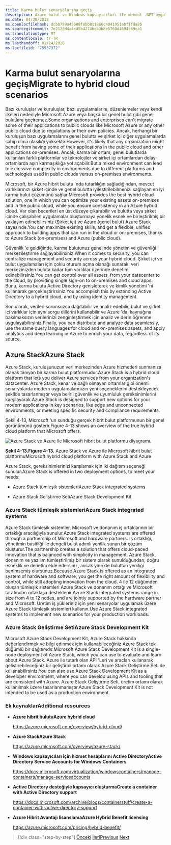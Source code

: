 ```yaml
---
title: Karma bulut senaryolarına geçiş
description: Azure bulut ve Windows kapsayıcıları ile mevcut .NET uygulamalarını modernleştirin | Karma bulut senaryolarına geçiş
ms.date: 04/30/2018
ms.openlocfilehash: dcbb799a45609f8bb811866c4041951abf1fda8b
ms.sourcegitcommit: 7e2128d4a4c45b4274bea3b8e5760d4694569ca1
ms.translationtype: MT
ms.contentlocale: tr-TR
ms.lasthandoff: 01/14/2020
ms.locfileid: "75937372"
---
```

# <a name="migrate-to-hybrid-cloud-scenarios"></a><span data-ttu-id="f8c4c-103">Karma bulut senaryolarına geçiş</span><span class="sxs-lookup"><span data-stu-id="f8c4c-103">Migrate to hybrid cloud scenarios</span></span>

<span data-ttu-id="f8c4c-104">Bazı kuruluşlar ve kuruluşlar, bazı uygulamalarını, düzenlemeler veya kendi ilkeleri nedeniyle Microsoft Azure veya başka bir genel bulut gibi genel bulutlara geçiremez.</span><span class="sxs-lookup"><span data-stu-id="f8c4c-104">Some organizations and enterprises can't migrate some of their applications to public clouds like Microsoft Azure or any other public cloud due to regulations or their own policies.</span></span> <span data-ttu-id="f8c4c-105">Ancak, herhangi bir kuruluşun bazı uygulamalarını genel bulutta ve şirket içi diğer uygulamalarda sahip olma olasılığı yüksektir.</span><span class="sxs-lookup"><span data-stu-id="f8c4c-105">However, it's likely that any organization might benefit from having some of their applications in the public cloud and other applications on-premises.</span></span> <span data-ttu-id="f8c4c-106">Ancak, karma bir ortam, genel bulutlarda kullanılan farklı platformlar ve teknolojiler ve şirket içi ortamlardan dolayı ortamlarda aşırı karmaşıklığa yol açabilir.</span><span class="sxs-lookup"><span data-stu-id="f8c4c-106">But a mixed environment can lead to excessive complexity in environments due to different platforms and technologies used in public clouds versus on-premises environments.</span></span>

<span data-ttu-id="f8c4c-107">Microsoft, bir Azure hibrit bulutu 'nda tutarlılığın sağladığından, mevcut varlıklarınızı şirket içinde ve genel bulutta iyileştirilebilmenizi sağlayan en iyi karma bulut çözümünü sağlar.</span><span class="sxs-lookup"><span data-stu-id="f8c4c-107">Microsoft provides the best hybrid cloud solution, one in which you can optimize your existing assets on-premises and in the public cloud, while you ensure consistency in an Azure hybrid cloud.</span></span> <span data-ttu-id="f8c4c-108">Var olan becerileri en üst düzeye çıkarabilir ve bulutta veya şirket içinde çalışabilen uygulamalar oluşturmaya yönelik esnek ve birleştirilmiş bir yaklaşım edinebilirsiniz (Şirket içi) ve Azure (genel bulut) Azure Stack sayesinde.</span><span class="sxs-lookup"><span data-stu-id="f8c4c-108">You can maximize existing skills, and get a flexible, unified approach to building apps that can run in the cloud or on-premises, thanks to Azure Stack (on-premises) and Azure (public cloud).</span></span>

<span data-ttu-id="f8c4c-109">Güvenlik 'e geldiğinde, karma bulutunuz genelinde yönetim ve güvenliği merkezileştirme sağlayabilirsiniz.</span><span class="sxs-lookup"><span data-stu-id="f8c4c-109">When it comes to security, you can centralize management and security across your hybrid cloud.</span></span> <span data-ttu-id="f8c4c-110">Şirket içi ve bulut uygulamaları için çoklu oturum açma olanağı sunarak, veri merkezinizden buluta kadar tüm varlıklar üzerinde denetim edinebilirsiniz.</span><span class="sxs-lookup"><span data-stu-id="f8c4c-110">You can get control over all assets, from your datacenter to the cloud, by providing single sign-on to on-premises and cloud apps.</span></span> <span data-ttu-id="f8c4c-111">Bunu, karma buluta Active Directory genişleterek ve kimlik yönetimi 'ni kullanarak gerçekleştirirsiniz.</span><span class="sxs-lookup"><span data-stu-id="f8c4c-111">You accomplish this by extending Active Directory to a hybrid cloud, and by using identity management.</span></span>

<span data-ttu-id="f8c4c-112">Son olarak, verileri sorunsuzca dağıtabilir ve analiz edebilir, bulut ve şirket içi varlıklar için aynı sorgu dillerini kullanabilir ve Azure 'da, kaynağına bakılmaksızın verilerinizi zenginleştirmek için analiz ve derin öğrenme uygulayabilirsiniz.</span><span class="sxs-lookup"><span data-stu-id="f8c4c-112">Finally, you can distribute and analyze data seamlessly, use the same query languages for cloud and on-premises assets, and apply analytics and deep learning in Azure to enrich your data, regardless of its source.</span></span>

## <a name="azure-stack"></a><span data-ttu-id="f8c4c-113">Azure Stack</span><span class="sxs-lookup"><span data-stu-id="f8c4c-113">Azure Stack</span></span>

<span data-ttu-id="f8c4c-114">Azure Stack, kuruluşunuzun veri merkezinden Azure hizmetleri sunmanıza olanak tanıyan bir karma bulut platformudur.</span><span class="sxs-lookup"><span data-stu-id="f8c4c-114">Azure Stack is a hybrid cloud platform that lets you deliver Azure services from your organization's datacenter.</span></span> <span data-ttu-id="f8c4c-115">Azure Stack, kenar ve bağlı olmayan ortamlar gibi önemli senaryolarda modern uygulamalarınızın yeni seçeneklerini destekleyecek şekilde tasarlanmıştır veya belirli güvenlik ve uyumluluk gereksinimlerini karşılayarak.</span><span class="sxs-lookup"><span data-stu-id="f8c4c-115">Azure Stack is designed to support new options for your modern applications in key scenarios, like edge and unconnected environments, or meeting specific security and compliance requirements.</span></span>

<span data-ttu-id="f8c4c-116">Şekil 4-13, Microsoft 'un sunduğu gerçek hibrit bulut platformunun bir genel görünümünü gösterir.</span><span class="sxs-lookup"><span data-stu-id="f8c4c-116">Figure 4-13 shows an overview of the true hybrid cloud platform that Microsoft offers.</span></span>

![Azure Stack ve Azure ile Microsoft hibrit bulut platformu diyagramı.](./media/migrate-to-hybrid-cloud-scenarios/microsoft-hybrid-cloud-platform.png)

<span data-ttu-id="f8c4c-118">**Şekil 4-13.**</span><span class="sxs-lookup"><span data-stu-id="f8c4c-118">**Figure 4-13.**</span></span> <span data-ttu-id="f8c4c-119">Azure Stack ve Azure ile Microsoft hibrit bulut platformu</span><span class="sxs-lookup"><span data-stu-id="f8c4c-119">Microsoft hybrid cloud platform with Azure Stack and Azure</span></span>

<span data-ttu-id="f8c4c-120">Azure Stack, gereksinimlerinizi karşılamak için iki dağıtım seçeneği sunulur:</span><span class="sxs-lookup"><span data-stu-id="f8c4c-120">Azure Stack is offered in two deployment options, to meet your needs:</span></span>

- <span data-ttu-id="f8c4c-121">Azure Stack tümleşik sistemleri</span><span class="sxs-lookup"><span data-stu-id="f8c4c-121">Azure Stack integrated systems</span></span>

- <span data-ttu-id="f8c4c-122">Azure Stack Geliştirme Seti</span><span class="sxs-lookup"><span data-stu-id="f8c4c-122">Azure Stack Development Kit</span></span>

### <a name="azure-stack-integrated-systems"></a><span data-ttu-id="f8c4c-123">Azure Stack tümleşik sistemleri</span><span class="sxs-lookup"><span data-stu-id="f8c4c-123">Azure Stack integrated systems</span></span>

<span data-ttu-id="f8c4c-124">Azure Stack tümleşik sistemler, Microsoft ve donanım iş ortaklarının bir ortaklığı aracılığıyla sunulur.</span><span class="sxs-lookup"><span data-stu-id="f8c4c-124">Azure Stack integrated systems are offered through a partnership of Microsoft and hardware partners.</span></span> <span data-ttu-id="f8c4c-125">İş ortaklığı, yönetimin basitliği ile dengeli bulut adımlı yenilik sunan bir çözüm oluşturur.</span><span class="sxs-lookup"><span data-stu-id="f8c4c-125">The partnership creates a solution that offers cloud-paced innovation that is balanced with simplicity in management.</span></span> <span data-ttu-id="f8c4c-126">Azure Stack, donanım ve yazılım tümleştirilmiş bir sistem olarak sunulduğundan, doğru esneklik ve denetim elde edersiniz, ancak yine de buluttan yeniliği benimsemiş olursunuz.</span><span class="sxs-lookup"><span data-stu-id="f8c4c-126">Because Azure Stack is offered as an integrated system of hardware and software, you get the right amount of flexibility and control, while still adopting innovation from the cloud.</span></span> <span data-ttu-id="f8c4c-127">4 ile 12 düğümden oluşan tümleşik sistemleri Azure Stack ve donanım ortağı ve Microsoft tarafından ortaklaşa desteklenir.</span><span class="sxs-lookup"><span data-stu-id="f8c4c-127">Azure Stack integrated systems range in size from 4 to 12 nodes, and are jointly supported by the hardware partner and Microsoft.</span></span> <span data-ttu-id="f8c4c-128">Üretim iş yükleriniz için yeni senaryolar uygulamak üzere Azure Stack tümleşik sistemleri kullanın.</span><span class="sxs-lookup"><span data-stu-id="f8c4c-128">Use Azure Stack integrated systems to implement new scenarios for your production workloads.</span></span>

### <a name="azure-stack-development-kit"></a><span data-ttu-id="f8c4c-129">Azure Stack Geliştirme Seti</span><span class="sxs-lookup"><span data-stu-id="f8c4c-129">Azure Stack Development Kit</span></span>

<span data-ttu-id="f8c4c-130">Microsoft Azure Stack Development Kit, Azure Stack hakkında değerlendirmek ve bilgi edinmek için kullanabileceğiniz Azure Stack tek düğümlü bir dağıtımdır.</span><span class="sxs-lookup"><span data-stu-id="f8c4c-130">Microsoft Azure Stack Development Kit is a single-node deployment of Azure Stack, which you can use to evaluate and learn about Azure Stack.</span></span> <span data-ttu-id="f8c4c-131">Azure ile tutarlı olan API 'Leri ve araçları kullanarak geliştirebileceğiniz bir geliştirici ortamı olarak Azure Stack Geliştirme Seti de kullanabilirsiniz.</span><span class="sxs-lookup"><span data-stu-id="f8c4c-131">You can also use Azure Stack Development Kit as a developer environment, where you can develop using APIs and tooling that are consistent with Azure.</span></span> <span data-ttu-id="f8c4c-132">Azure Stack Geliştirme Seti, üretim ortamı olarak kullanılmak üzere tasarlanmamıştır.</span><span class="sxs-lookup"><span data-stu-id="f8c4c-132">Azure Stack Development Kit is not intended to be used as a production environment.</span></span>

### <a name="additional-resources"></a><span data-ttu-id="f8c4c-133">Ek kaynaklar</span><span class="sxs-lookup"><span data-stu-id="f8c4c-133">Additional resources</span></span>

- <span data-ttu-id="f8c4c-134">**Azure hibrit bulutu**</span><span class="sxs-lookup"><span data-stu-id="f8c4c-134">**Azure hybrid cloud**</span></span>

    <https://azure.microsoft.com/overview/hybrid-cloud/>

- <span data-ttu-id="f8c4c-135">**Azure Stack**</span><span class="sxs-lookup"><span data-stu-id="f8c4c-135">**Azure Stack**</span></span>

    <https://azure.microsoft.com/overview/azure-stack/>

- <span data-ttu-id="f8c4c-136">**Windows kapsayıcıları için hizmet hesaplarını Active Directory**</span><span class="sxs-lookup"><span data-stu-id="f8c4c-136">**Active Directory Service Accounts for Windows Containers**</span></span>

    <https://docs.microsoft.com/virtualization/windowscontainers/manage-containers/manage-serviceaccounts>

- <span data-ttu-id="f8c4c-137">**Active Directory desteğiyle kapsayıcı oluşturma**</span><span class="sxs-lookup"><span data-stu-id="f8c4c-137">**Create a container with Active Directory support**</span></span>

    <https://docs.microsoft.com/archive/blogs/containerstuff/create-a-container-with-active-directory-support>

- <span data-ttu-id="f8c4c-138">**Azure Hibrit Avantajı lisanslama**</span><span class="sxs-lookup"><span data-stu-id="f8c4c-138">**Azure Hybrid Benefit licensing**</span></span>

    <https://azure.microsoft.com/pricing/hybrid-benefit/>

>[!div class="step-by-step"]
><span data-ttu-id="f8c4c-139">[Önceki](life-cycle-ci-cd-pipelines-devops-tools.md)
>[İleri](../walkthroughs-technical-get-started-overview.md)</span><span class="sxs-lookup"><span data-stu-id="f8c4c-139">[Previous](life-cycle-ci-cd-pipelines-devops-tools.md)
[Next](../walkthroughs-technical-get-started-overview.md)</span></span>
